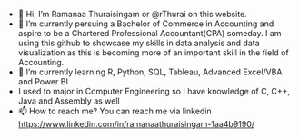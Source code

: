 - 👋 Hi, I’m Ramanaa Thuraisingam or @rThurai on this website. 
- 👀 I’m currently persuing a Bachelor of Commerce in Accounting and aspire to be a Chartered Professional Accountant(CPA) someday. I am using this github to showcase my skills
in data analysis and data visualization as this is becoming more of an important skill in the field of Accounting. 
- 🌱 I’m currently learning R, Python, SQL, Tableau, Advanced Excel/VBA and Power BI 
- I used to major in Computer Engineering so I have knowledge of C, C++, Java and Assembly as well
- 📫 How to reach me? You can reach me via linkedin
https://www.linkedin.com/in/ramanaathuraisingam-1aa4b9190/ 


